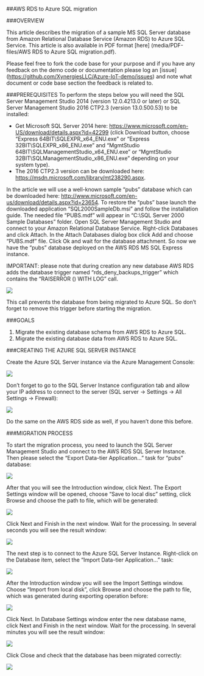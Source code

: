 ##AWS RDS to Azure SQL migration


###OVERVIEW

This article describes the migration of a sample MS SQL Server database from Amazon Relational Database Service (Amazon RDS) to Azure SQL Service.  This article is also available in PDF format [here] (media/PDF-files/AWS RDS to Azure SQL migration.pdf).

Please feel free to fork the code base for your purpose and if you have any feedback on the demo code or documentation please log an [issue] (https://github.com/XynergiesLLC/Azure-IoT-demo/issues) and note what document or code base section the feedback is related to.


###PREREQUISITES
To perform the steps below you will need the SQL Server Management Studio 2014 (version 12.0.4213.0 or later) or SQL Server Management Studio 2016 CTP2.3 (version 13.0.500.53) to be installed: 

-   Get Microsoft SQL Server 2014 here: https://www.microsoft.com/en-US/download/details.aspx?id=42299 (click Download button, choose “Express 64BIT\SQLEXPR_x64_ENU.exe” or “Express 32BIT\SQLEXPR_x86_ENU.exe” and “MgmtStudio 64BIT\SQLManagementStudio_x64_ENU.exe” or “MgmtStudio 32BIT\SQLManagementStudio_x86_ENU.exe” depending on your system type).
-   The 2016 CTP2.3 version can be downloaded here: https://msdn.microsoft.com/library/mt238290.aspx. 

In the article we will use a well-known sample “pubs” database which can be downloaded here: http://www.microsoft.com/en-us/download/details.aspx?id=23654. To restore the “pubs” base launch the downloaded application “SQL2000SampleDb.msi” and follow the installation guide. The needed file “PUBS.mdf” will appear in “C:\SQL Server 2000 Sample Databases” folder. Open SQL Server Management Studio and connect to your Amazon Relational Database Service. Right-click Databases and click Attach. In the Attach Databases dialog box click Add and choose “PUBS.mdf” file. Click Ok and wait for the database attachment. So now we have the “pubs” database deployed on the AWS RDS MS SQL Express instance. 

IMPORTANT: please note that during creation any new database AWS RDS adds the database trigger named “rds_deny_backups_trigger” which contains the “RAISERROR () WITH LOG” call. 

![](media/02/image1.png)

This call prevents the database from being migrated to Azure SQL. So don’t forget to remove this trigger before starting the migration. 

###GOALS

1.	Migrate the existing database schema from AWS RDS to Azure SQL. 
2.	Migrate the existing database data from AWS RDS to Azure SQL. 

###<span id="h.pmq4n3j5i165" class="anchor"></span>CREATING THE AZURE SQL
SERVER INSTANCE

Create the Azure SQL Server instance via the Azure Management Console: 

![](media/02/image2.png)

Don’t forget to go to the SQL Server Instance configuration tab and allow your IP address to connect to the server (SQL server -> Settings -> All Settings -> Firewall): 

![](media/02/image3.png)

Do the same on the AWS RDS side as well, if you haven’t done this before. 

###<span id="h.rf1p01hoz6yd" class="anchor"></span>MIGRATION PROCESS

To start the migration process, you need to launch the SQL Server Management Studio and connect to the AWS RDS SQL Server Instance. Then please select the “Export Data-tier Application...” task for “pubs” database: 

![](media/02/image4.png)

After that you will see the Introduction window, click Next. The Export Settings window will be opened, choose “Save to local disc” setting, click Browse and choose the path to file, which will be generated: 

![](media/02/image5.png)

Click Next and Finish in the next window. Wait for the processing. In several seconds you will see the result window:

![](media/02/image6.png)

The next step is to connect to the Azure SQL Server Instance. Right-click on the Database item, select the “Import Data-tier Application...” task: 

![](media/02/image7.png)

After the Introduction window you will see the Import Settings window. Choose “Import from local disk”, click Browse and choose the path to file, which was generated during exporting operation before: 

![](media/02/image8.png)

Click Next. In Database Settings window enter the new database name, click Next and Finish in the next window. 
Wait for the processing. In several minutes you will see the result window: 

![](media/02/image9.png)

Click Close and check that the database has been migrated correctly: 

![](media/02/image10.png)
